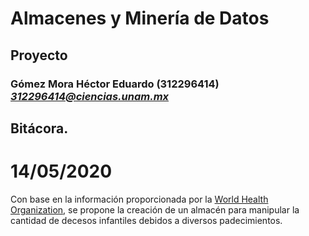 # Almacenes y Minería de Datos
## Proyecto
### Gómez Mora Héctor Eduardo (312296414) *312296414@ciencias.unam.mx*

## Bitácora.

# 14/05/2020
Con base en la información proporcionada por la [World Health Organization](https://apps.who.int/gho/data/view.main.CM1002015REG6-CH9?lang=en), se propone la creación de un almacén para manipular la cantidad de decesos infantiles debidos a diversos padecimientos.

  
